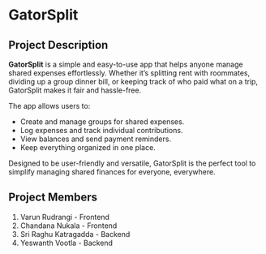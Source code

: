 # GatorSplit

## Project Description  
**GatorSplit** is a simple and easy-to-use app that helps anyone manage shared expenses effortlessly. Whether it’s splitting rent with roommates, dividing up a group dinner bill, or keeping track of who paid what on a trip, GatorSplit makes it fair and hassle-free.  

The app allows users to:  
- Create and manage groups for shared expenses.  
- Log expenses and track individual contributions.  
- View balances and send payment reminders.  
- Keep everything organized in one place.  

Designed to be user-friendly and versatile, GatorSplit is the perfect tool to simplify managing shared finances for everyone, everywhere.  

## Project Members  
1. Varun Rudrangi - Frontend 
2. Chandana Nukala - Frontend 
3. Sri Raghu Katragadda - Backend  
4. Yeswanth Vootla - Backend
